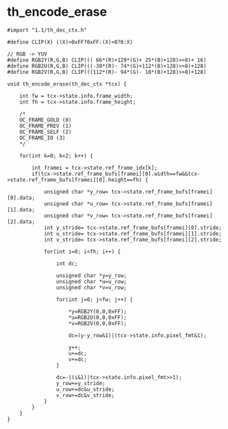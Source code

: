 # th\_encode\_erase

    #import "1.1/th_dec_ctx.h"
    
    #define CLIP(X) ((X)>0xFF?0xFF:(X)<0?0:X)

    // RGB -> YUV
    #define RGB2Y(R,G,B) CLIP((( 66*(R)+129*(G)+ 25*(B)+128)>>8)+ 16)
    #define RGB2U(R,G,B) CLIP(((-38*(R)- 74*(G)+112*(B)+128)>>8)+128)
    #define RGB2V(R,G,B) CLIP(((112*(R)- 94*(G)- 18*(B)+128)>>8)+128)

    void th_encode_erase(th_dec_ctx *tcx) {
            
        int fw = tcx->state.info.frame_width;
        int fh = tcx->state.info.frame_height;
	
        /*
        OC_FRAME_GOLD (0)
        OC_FRAME_PREV (1)
        OC_FRAME_SELF (2)
        OC_FRAME_IO (3)
        */
            
        for(int k=0; k<2; k++) {
            
            int framei = tcx->state.ref_frame_idx[k];
            if(tcx->state.ref_frame_bufs[framei][0].width==fw&&tcx->state.ref_frame_bufs[framei][0].height==fh) {
                
                unsigned char *y_row= tcx->state.ref_frame_bufs[framei][0].data;
                unsigned char *u_row= tcx->state.ref_frame_bufs[framei][1].data;
                unsigned char *v_row= tcx->state.ref_frame_bufs[framei][2].data;
                int y_stride= tcx->state.ref_frame_bufs[framei][0].stride;
                int u_stride= tcx->state.ref_frame_bufs[framei][1].stride;
                int v_stride= tcx->state.ref_frame_bufs[framei][2].stride;
                
                for(int i=0; i<fh; i++) {
                    
                    int dc;
                    
                    unsigned char *y=y_row;
                    unsigned char *u=u_row;
                    unsigned char *v=v_row;
                    
                    for(int j=0; j<fw; j++) {
                        
                        *y=RGB2Y(0,0,0xFF);
                        *u=RGB2U(0,0,0xFF);
                        *v=RGB2V(0,0,0xFF);
                        
                        dc=(y-y_row&1)|(tcx->state.info.pixel_fmt&1);
                        
                        y++;
                        u+=dc;
                        v+=dc;
                    }
                    
                    dc=-((i&1)|tcx->state.info.pixel_fmt>>1);
                    y_row+=y_stride;
                    u_row+=dc&u_stride;
                    v_row+=dc&v_stride;
                }
            }
        }
    }
		
